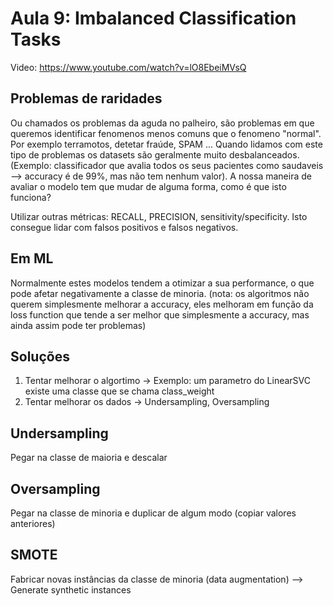 # Aula 9: Imbalanced Classification Tasks

Video: https://www.youtube.com/watch?v=lO8EbeiMVsQ

## Problemas de raridades

Ou chamados os problemas da aguda no palheiro, são problemas em que queremos identificar fenomenos menos comuns que o fenomeno "normal". Por exemplo terramotos, detetar fraúde, SPAM ... Quando lidamos com este tipo de problemas os datasets são geralmente muito desbalanceados. (Exemplo: classificador que avalia todos os seus pacientes como saudaveis --> accuracy é de 99%, mas não tem nenhum valor). A nossa maneira de avaliar o modelo tem que mudar de alguma forma, como é que isto funciona?

Utilizar outras métricas: RECALL, PRECISION, sensitivity/specificity. Isto consegue lidar com falsos positivos e falsos negativos.

## Em ML

Normalmente estes modelos tendem a otimizar a sua performance, o que pode afetar negativamente a classe de minoria. (nota: os algoritmos não querem simplesmente melhorar a accuracy, eles melhoram em função da loss function que tende a ser melhor que simplesmente a accuracy, mas ainda assim pode ter problemas)


## Soluções

1. Tentar melhorar o algortimo -> Exemplo: um parametro do LinearSVC existe uma classe que se chama class_weight
2. Tentar melhorar os dados -> Undersampling, Oversampling

## Undersampling

Pegar na classe de maioria e descalar

## Oversampling

Pegar na classe de minoria e duplicar de algum modo (copiar valores anteriores)

## SMOTE

Fabricar novas instâncias da classe de minoria (data augmentation) --> Generate synthetic instances
